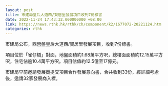 ```yaml
---
layout: post
title: 市建局皇后大道西/賢居里發展項目收到7份標書
date: 2022-11-24 17:43:32.000000000 +08:00
link: https://news.rthk.hk/rthk/ch/component/k2/1677072-20221124.htm
categories: rthk
---
```


市建局公布，西營盤皇后大道西/賢居里發展項目，收到7份標書。

項目位於「雀仔橋」對面，地盤面積約1.68萬平方呎，總樓面面積約12.15萬平方呎，住宅佔逾10.4萬平方呎。項目估值約12.5億至17億元。

市建局早前邀請發展商提交項目合作發展意向書，合共收到33份，經詳細考慮後，邀請32家發展商入標。
